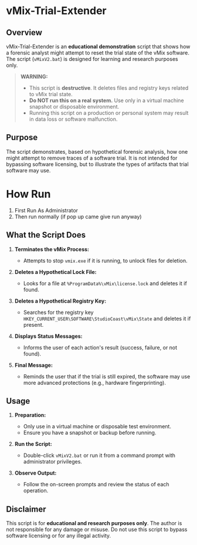 # vMix-Trial-Extender

## Overview

vMix-Trial-Extender is an **educational demonstration** script that shows how a forensic analyst might attempt to reset the trial state of the vMix software. The script (`vMixV2.bat`) is designed for learning and research purposes only.

> **WARNING:**
>
> - This script is **destructive**. It deletes files and registry keys related to vMix trial state.
> - **Do NOT run this on a real system.** Use only in a virtual machine snapshot or disposable environment.
> - Running this script on a production or personal system may result in data loss or software malfunction.

## Purpose

The script demonstrates, based on hypothetical forensic analysis, how one might attempt to remove traces of a software trial. It is not intended for bypassing software licensing, but to illustrate the types of artifacts that trial software may use.

# How Run

1. First Run As Administrator
2. Then run normally
   (if pop up came give run anyway)

## What the Script Does

1. **Terminates the vMix Process:**

   - Attempts to stop `vmix.exe` if it is running, to unlock files for deletion.

2. **Deletes a Hypothetical Lock File:**

   - Looks for a file at `%ProgramData%\vMix\license.lock` and deletes it if found.

3. **Deletes a Hypothetical Registry Key:**

   - Searches for the registry key `HKEY_CURRENT_USER\SOFTWARE\StudioCoast\vMix\State` and deletes it if present.

4. **Displays Status Messages:**

   - Informs the user of each action's result (success, failure, or not found).

5. **Final Message:**
   - Reminds the user that if the trial is still expired, the software may use more advanced protections (e.g., hardware fingerprinting).

## Usage

1. **Preparation:**

   - Only use in a virtual machine or disposable test environment.
   - Ensure you have a snapshot or backup before running.

2. **Run the Script:**

   - Double-click `vMixV2.bat` or run it from a command prompt with administrator privileges.

3. **Observe Output:**
   - Follow the on-screen prompts and review the status of each operation.

## Disclaimer

This script is for **educational and research purposes only**. The author is not responsible for any damage or misuse. Do not use this script to bypass software licensing or for any illegal activity.
